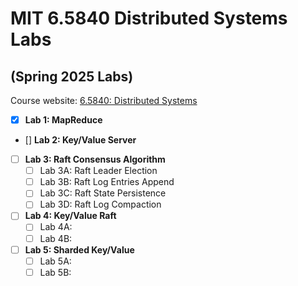 # MIT 6.5840 Distributed Systems Labs
## (Spring 2025 Labs)
Course website: [6.5840: Distributed Systems](https://pdos.csail.mit.edu/6.824/index.html)

- [x] **Lab 1: MapReduce**
- [] **Lab 2: Key/Value Server**
- [ ] **Lab 3: Raft Consensus Algorithm**
  - [ ] Lab 3A: Raft Leader Election
  - [ ] Lab 3B: Raft Log Entries Append
  - [ ] Lab 3C: Raft State Persistence
  - [ ] Lab 3D: Raft Log Compaction
- [ ] **Lab 4: Key/Value Raft**
  - [ ] Lab 4A:
  - [ ] Lab 4B:
- [ ] **Lab 5: Sharded Key/Value**
  - [ ] Lab 5A:
  - [ ] Lab 5B:
